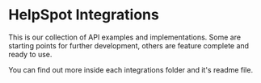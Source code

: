 HelpSpot Integrations
=====================

This is our collection of API examples and implementations. Some are starting points for further development, others are feature complete and ready to use.

You can find out more inside each integrations folder and it's readme file.